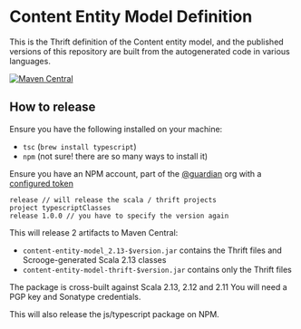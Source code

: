 # Content Entity Model Definition

This is the Thrift definition of the Content entity model, and the published
versions of this repository are built from the autogenerated code in various
languages.

[![Maven Central](https://maven-badges.herokuapp.com/maven-central/com.gu/content-entity-model-thrift/badge.svg)](https://maven-badges.herokuapp.com/maven-central/com.gu/content-entity-model-thrift)

## How to release

Ensure you have the following installed on your machine:
 - `tsc` (`brew install typescript`)
 - `npm` (not sure! there are so many ways to install it)
 
Ensure you have an NPM account, part of the [@guardian](https://www.npmjs.com/org/guardian) org with a [configured token](https://docs.npmjs.com/creating-and-viewing-authentication-tokens)

```sbtshell
release // will release the scala / thrift projects
project typescriptClasses
release 1.0.0 // you have to specify the version again
```

This will release 2 artifacts to Maven Central:

* `content-entity-model_2.13-$version.jar` contains the Thrift files and Scrooge-generated Scala 2.13 classes
* `content-entity-model-thrift-$version.jar` contains only the Thrift files

The package is cross-built against Scala 2.13, 2.12 and 2.11
You will need a PGP key and Sonatype credentials.  

This will also release the js/typescript package on NPM.